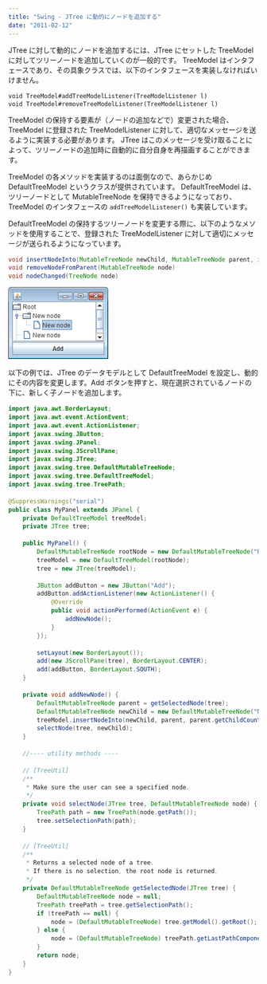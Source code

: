 ```yaml
---
title: "Swing - JTree に動的にノードを追加する"
date: "2011-02-12"
---
```


JTree に対して動的にノードを追加するには、JTree にセットした TreeModel に対してツリーノードを追加していくのが一般的です。
TreeModel はインタフェースであり、その具象クラスでは、以下のインタフェースを実装しなければいけません。

~~~
void TreeModel#addTreeModelListener(TreeModelListener l)
void TreeModel#removeTreeModelListener(TreeModelListener l)
~~~

TreeModel の保持する要素が（ノードの追加などで）変更された場合、TreeModel に登録された TreeModelListener に対して、適切なメッセージを送るように実装する必要があります。
JTree はこのメッセージを受け取ることによって、ツリーノードの追加時に自動的に自分自身を再描画することができます。

TreeModel の各メソッドを実装するのは面倒なので、あらかじめ DefaultTreeModel というクラスが提供されています。
DefaultTreeModel は、ツリーノードとして MutableTreeNode を保持できるようになっており、TreeModel のインタフェースの `addTreeModelListener()` も実装しています。

DefaultTreeModel の保持するツリーノードを変更する際に、以下のようなメソッドを使用することで、登録された TreeModelListener に対して適切にメッセージが送られるようになっています。

~~~ java
void insertNodeInto(MutableTreeNode newChild, MutableTreeNode parent, int index)
void removeNodeFromParent(MutableTreeNode node)
void nodeChanged(TreeNode node)
~~~

![jtree-default-treemodel.png](./jtree-default-treemodel.png)

以下の例では、JTree のデータモデルとして DefaultTreeModel を設定し、動的にその内容を変更します。Add ボタンを押すと、現在選択されているノードの下に、新しく子ノードを追加します。

~~~ java
import java.awt.BorderLayout;
import java.awt.event.ActionEvent;
import java.awt.event.ActionListener;
import javax.swing.JButton;
import javax.swing.JPanel;
import javax.swing.JScrollPane;
import javax.swing.JTree;
import javax.swing.tree.DefaultMutableTreeNode;
import javax.swing.tree.DefaultTreeModel;
import javax.swing.tree.TreePath;

@SuppressWarnings("serial")
public class MyPanel extends JPanel {
    private DefaultTreeModel treeModel;
    private JTree tree;

    public MyPanel() {
        DefaultMutableTreeNode rootNode = new DefaultMutableTreeNode("Root");
        treeModel = new DefaultTreeModel(rootNode);
        tree = new JTree(treeModel);

        JButton addButton = new JButton("Add");
        addButton.addActionListener(new ActionListener() {
            @Override
            public void actionPerformed(ActionEvent e) {
                addNewNode();
            }
        });

        setLayout(new BorderLayout());
        add(new JScrollPane(tree), BorderLayout.CENTER);
        add(addButton, BorderLayout.SOUTH);
    }

    private void addNewNode() {
        DefaultMutableTreeNode parent = getSelectedNode(tree);
        DefaultMutableTreeNode newChild = new DefaultMutableTreeNode("New node");
        treeModel.insertNodeInto(newChild, parent, parent.getChildCount());
        selectNode(tree, newChild);
    }

    //---- utility methods ----

    // [TreeUtil]
    /**
     * Make sure the user can see a specified node.
     */
    private void selectNode(JTree tree, DefaultMutableTreeNode node) {
        TreePath path = new TreePath(node.getPath());
        tree.setSelectionPath(path);
    }

    // [TreeUtil]
    /**
     * Returns a selected node of a tree.
     * If there is no selection, the root node is returned.
     */
    private DefaultMutableTreeNode getSelectedNode(JTree tree) {
        DefaultMutableTreeNode node = null;
        TreePath treePath = tree.getSelectionPath();
        if (treePath == null) {
            node = (DefaultMutableTreeNode) tree.getModel().getRoot();
        } else {
            node = (DefaultMutableTreeNode) treePath.getLastPathComponent();
        }
        return node;
    }
}
~~~

